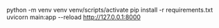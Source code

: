 python -m venv venv
venv/scripts/activate
pip install -r requirements.txt
uvicorn main:app --reload
http://127.0.0.1:8000
